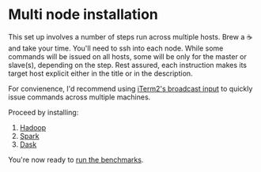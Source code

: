 # Multi node installation

This set up involves a number of steps run across multiple hosts.
Brew a :coffee: and take your time. 
You'll need to ssh into each node. 
While some commands will be issued on all hosts, some will be only for the master or slave(s), depending on the step.
Rest assured, each instruction makes its target host explicit either in the title or in the description.

For convienence, I'd recommend using [iTerm2's broadcast input](https://christopher.su/notes/mac/iterm-broadcast/) to quickly issue commands across multiple machines.

Proceed by installing:

1. [Hadoop](installation/HADOOP.md)
1. [Spark](installation/SPARK.md)
1. [Dask](installation/DASK.md)


You're now ready to [run the benchmarks](../benchmark/README.md).